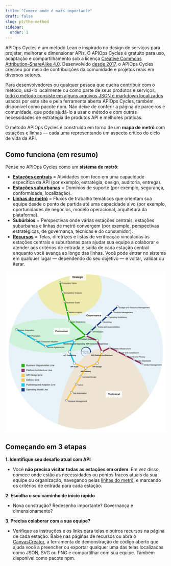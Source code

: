 ```yaml
---
title: "Comece onde é mais importante"
draft: false
slug: pt/the-method
sidebar:
  order: 1
---
```


APIOps Cycles é um método Lean e inspirado no design de serviços para projetar, melhorar e dimensionar APIs.
O APIOps Cycles é gratuito para uso, adaptação e compartilhamento sob a licença [Creative Commons Attribution–ShareAlike 4.0](https://creativecommons.org/licenses/by-sa/4.0/). Desenvolvido [desde 2017](../changelog/), o APIOps Cycles cresceu por meio de contribuições da comunidade e projetos reais em diversos setores.

Para desenvolvedores ou qualquer pessoa que queira contribuir com o método, usá-lo localmente ou como parte de seus produtos e serviços, [todo o método consiste em alguns arquivos JSON e markdown localizados](https://github.com/APIOpsCycles/apiops-cycles-method-data.git) usados por este site e pela ferramenta aberta APIOps Cycles, também disponível como pacote npm. Não deixe de conferir a página de parceiros e comunidade, que pode ajudá-lo a usar o método e com outras necessidades de estratégia de produtos API e melhores práticas. 

O método APIOps Cycles é construído em torno de um **mapa de metrô** com estações e linhas — cada uma representando um aspecto crítico do ciclo de vida da API.

## Como funciona (em resumo)

Pense no APIOps Cycles como um **sistema de metrô**:
- [**Estações centrais**](../core-stations/) = Atividades com foco em uma capacidade específica da API (por exemplo, estratégia, design, auditoria, entrega).
- [**Estações suburbanas**](../suburb-stations/) = Domínios de suporte (por exemplo, segurança, conformidade, localização).
- [**Linhas de metrô**](../lines/) = Fluxos de trabalho temáticos que orientam sua equipe desde o ponto de partida até uma capacidade alvo (por exemplo, oportunidades de negócios, modelo operacional, arquitetura da plataforma).
- **Subúrbios** = Perspectivas onde várias estações centrais, estações suburbanas e linhas de metrô convergem (por exemplo, perspectivas estratégicas, de governança, técnicas e do consumidor).
- [**Recursos**](../recursos/) = Telas, diretrizes e listas de verificação vinculadas às estações centrais e suburbanas para ajudar sua equipe a colaborar e atender aos critérios de entrada e saída de cada estação central enquanto você avança ao longo das linhas.
Você pode entrar no sistema em qualquer lugar — dependendo do seu objetivo — e voltar, validar ou iterar.

![Mapa do metrô APIOps Cycles](../../../../assets/metro_map.svg)

## Começando em 3 etapas

**1. Identifique seu desafio atual com API**
    
- Você **não precisa visitar todas as estações em ordem**. Em vez disso, comece onde estão as necessidades ou pontos fracos atuais da sua equipe ou organização, navegando pelas [linhas do metrô](), e marcando os critérios de entrada para cada estação.

**2. Escolha o seu caminho de início rápido**
- Nova construção? Redesenho importante? Governança e dimensionamento?

**3. Precisa colaborar com a sua equipe?**
- Verifique as instruções e os links para telas e outros recursos na página de cada estação. Baixe nas páginas de recursos ou abra o [CanvasCreator](http://canvascreator.apiopscycles.com), a ferramenta de demonstração de código aberto que ajuda você a preencher ou exportar qualquer uma das telas localizadas como JSON, SVG ou PNG e compartilhar com sua equipe. Também disponível como pacote npm.